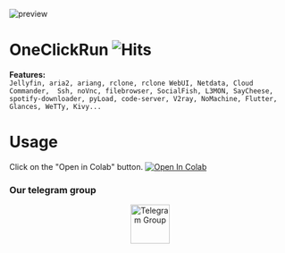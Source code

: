![preview](https://raw.githubusercontent.com/biplobsd/OneClickRun/master/img/preview.gif)

# OneClickRun <img src="https://hitcounter.pythonanywhere.com/count/tag.svg?url=https%3A%2F%2Fgithub.com%2Fbiplobsd%2FOneClickRun" alt="Hits">

<b>Features:</b><br>
`Jellyfin, aria2, ariang, rclone, rclone WebUI, Netdata, Cloud Commander, 
Ssh, noVnc, filebrowser, SocialFish, L3MON, SayCheese, spotify-downloader, pyLoad, code-server, V2ray, NoMachine, Flutter, Glances, WeTTy, Kivy...`


# Usage
Click on the "Open in Colab" button.
<a href="https://colab.research.google.com/github/biplobsd/OneClickRun/blob/master/OneClickRun.ipynb" target="_parent\"><img src="https://colab.research.google.com/assets/colab-badge.svg" alt="Open In Colab"/></a>

### Our telegram group
<center><a href="https://t.me/joinchat/O1tR8RnVINKyPrNDMANv-w"><img src='https://i.imgur.com/CLg6blO.png' height="70" alt="Telegram Group"/></a></center>

